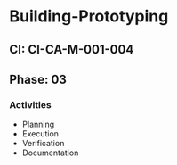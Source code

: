 # Building-Prototyping

## CI: CI-CA-M-001-004
## Phase: 03

### Activities
- Planning
- Execution
- Verification
- Documentation
